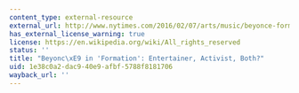 ```yaml
---
content_type: external-resource
external_url: http://www.nytimes.com/2016/02/07/arts/music/beyonce-formation-super-bowl-video.html?_r=1
has_external_license_warning: true
license: https://en.wikipedia.org/wiki/All_rights_reserved
status: ''
title: "Beyonc\xE9 in 'Formation': Entertainer, Activist, Both?"
uid: 1e38c0a2-dac9-40e9-afbf-5788f8181706
wayback_url: ''
---
```

